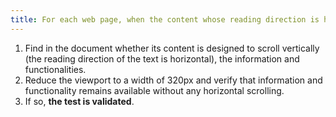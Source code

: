 ```yaml
---
title: For each web page, when the content whose reading direction is horizontal is displayed in a window reduced to a width of 320px, are all the information and functionalities available without any horizontal scrolling (except in particular cases )?
---
```


1. Find in the document whether its content is designed to scroll vertically (the reading direction of the text is horizontal), the information and functionalities.
2. Reduce the viewport to a width of 320px and verify that information and functionality remains available without any horizontal scrolling.
3. If so, **the test is validated**.
